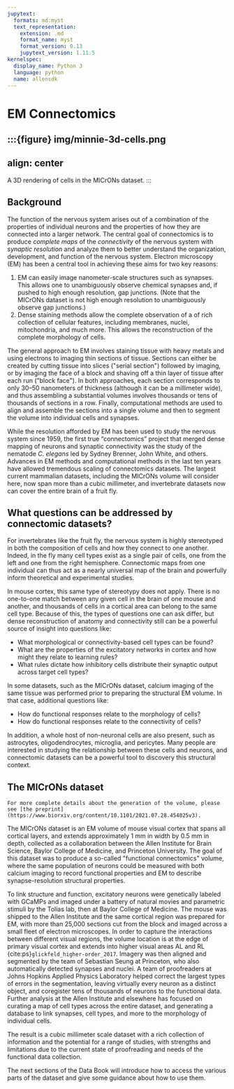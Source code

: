 ```yaml
---
jupytext:
  formats: md:myst
  text_representation:
    extension: .md
    format_name: myst
    format_version: 0.13
    jupytext_version: 1.11.5
kernelspec:
  display_name: Python 3
  language: python
  name: allensdk
---
```


# EM Connectomics

:::{figure} img/minnie-3d-cells.png
---
align: center
---
A 3D rendering of cells in the MICrONs dataset.
:::

## Background
The function of the nervous system arises out of a combination of the properties of individual neurons and the properties of how they are connected into a larger network.
The central goal of connectomics is to produce *complete maps* of the *connectivity* of the nervous system with *synaptic resolution* and analyze them to better understand the organization, development, and function of the nervous system.
Electron microscopy (EM) has been a central tool in achieving these aims for two key reasons:
1) EM can easily image nanometer-scale structures such as synapses. This allows one to unambiguously observe chemical synapses and, if pushed to high enough resolution, gap junctions. (Note that the MICrONs dataset is not high enough resolution to unambiguously observe gap junctions.)
2) Dense staining methods allow the complete observation of a of rich collection of cellular features, including membranes, nuclei, mitochondria, and much more. This allows the reconstruction of the complete morphology of cells.

The general approach to EM involves staining tissue with heavy metals and using electrons to imaging thin sections of tissue.
Sections can either be created by cutting tissue into slices ("serial section") followed by imaging, or by imaging the face of a block and shaving off a thin layer of tissue after each run ("block face").
In both approaches, each section corresponds to only 30–50 nanometers of thickness (although it can be a millimeter wide), and thus assembling a substantial volumes involves thousands or tens of thousands of sections in a row.
Finally, computational methods are used to align and assemble the sections into a single volume and then to segment the volume into individual cells and synapses.

While the resolution afforded by EM has been used to study the nervous system since 1959, the first true “connectomics” project that merged dense mapping of neurons and synaptic connectivity was the study of the nematode *C. elegans* led by Sydney Brenner, John White, and others.
Advances in EM methods and computational methods in the last ten years have allowed tremendous scaling of connectomics datasets.
The largest current mammalian datasets, including the MICrONs volume will consider here, now span more than a cubic millimeter, and invertebrate datasets now can cover the entire brain of a fruit fly.

## What questions can be addressed by connectomic datasets?
For invertebrates like the fruit fly, the nervous system is highly stereotyped in both the composition of cells and how they connect to one another.
Indeed, in the fly many cell types exist as a single pair of cells, one from the left and one from the right hemisphere.
Connectomic maps from one individual can thus act as a nearly universal map of the brain and powerfully inform theoretical and experimental studies.

In mouse cortex, this same type of stereotypy does not apply.
There is no one-to-one match between any given cell in the brain of one mouse and another, and thousands of cells in a cortical area can belong to the same cell type.
Because of this, the types of questions one can ask differ, but dense reconstruction of anatomy and connectivity still can be a powerful source of insight into questions like:
* What morphological or connectivity-based cell types can be found?
* What are the properties of the excitatory networks in cortex and how might they relate to learning rules?
* What rules dictate how inhibitory cells distribute their synaptic output across target cell types?

In some datasets, such as the MICrONs dataset, calcium imaging of the same tissue was performed prior to preparing the structural EM volume.
In that case, additional questions like:
* How do functional responses relate to the morphology of cells?
* How do functional responses relate to the connectivity of cells?

In addition, a whole host of non-neuronal cells are also present, such as astrocytes, oligodendrocytes, microglia, and pericytes.
Many people are interested in studying the relationship between these cells and neurons, and connectomic datasets can be a powerful tool to discovery this structural context.

## The MICrONs dataset

```{note}
For more complete details about the generation of the volume, please see [the preprint](https://www.biorxiv.org/content/10.1101/2021.07.28.454025v3).
```

The MICrONs dataset is an EM volume of mouse visual cortex that spans all cortical layers, and extends approximately 1 mm in width by 0.5 mm in depth, collected as a collaboration between the Allen Institute for Brain Science, Baylor College of Medicine, and Princeton University.
The goal of this dataset was to produce a so-called "functional connectomics" volume, where the same population of neurons could be measured with both calcium imaging to record functional properties and EM to describe synapse-resolution structural properties.

To link structure and function, excitatory neurons were genetically labeled with GCaMPs and imaged under a battery of natural movies and parametric stimuli by the Tolias lab, then at Baylor College of Medicine.
The mouse was shipped to the Allen Institute and the same cortical region was prepared for EM, with more than 25,000 sections cut from the block and imaged across a small fleet of electron microscopes.
In order to capture the interactions between different visual regions, the volume location is at the edge of primary visual cortex and extends into higher visual areas AL and RL {cite:ps}`glickfeld_higher-order_2017`.
Imagery was then aligned and segmented by the team of Sebastian Seung at Princeton, who also automatically detected synapses and nuclei.
A team of proofreaders at Johns Hopkins Applied Physics Laboratory helped correct the largest types of errors in the segmentation, leaving virtually every neuron as a distinct object, and coregister tens of thousands of neurons to the functional data.
Further analysis at the Allen Institute and elsewhere has focused on curating a map of cell types across the entire dataset, and generating a database to link synapses, cell types, and more to the morphology of individual cells.

The result is a cubic millimeter scale dataset with a rich collection of information and the potential for a range of studies, with strengths and limitations due to the current state of proofreading and needs of the functional data collection.

The next sections of the Data Book will introduce how to access the various parts of the dataset and give some guidance about how to use them.

